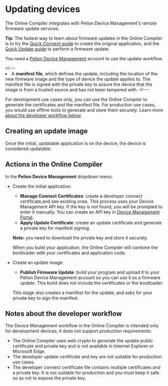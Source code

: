 <h1 id="ide-update">Updating devices</h1>

The Online Compiler integrates with Pelion Device Management's remote firmware update services.

<!---Link to Pelion pages on Update--->
<span class="tips">**Tip**: The fastest way to learn about firmware updates in the Online Compiler is to try the [Quick Connect guide](../guides/connect-device-to-pelion) to create the original application, and the [Quick Update guide](../guides/pelion-firmware-update) to perform a firmware update.</span>

<span class="notes">You need a [Pelion Device Management](https://portal.mbedcloud.com/login) account to use the update workflow.</span>

<!---
## Creating an application you can update

To be able to receive updates, an application must have:

- A **connect certificate** to access a Pelion Device Management account. When you run the application on your device, the bootstrap server will use this connect certificate to authenticate your application with your Pelion Device Management account. <!---We don't use 'connect certificate' anywhere else. Seems it might come from the online compiler.---><!---
- An **update certificate** to verify that incoming updates come from a trusted source.
- A **bootloader** to verify and install update images.
- Device Management Client, [normally imported as part of the example application](https://github.com/ARMmbed/mbed-cloud-client-example). You can also import it using the [Quick Connect guide we mentioned above](https://cloud.mbed.com/guides/connect-device-to-pelion).

You need:

- A **private key** so you can sign the firmware update manifest file. <!---check vocabulary---><!---
- A **manifest file**, which defines the update, including the location of the new firmware image and the type of device the update applies to. The manifest file is signed with the private key to assure the device that the image is from a trusted source and has not been tampered with. <!---We often just call it a manifest, not a manifest file.---><!---

For development use cases only, you can use the Online Compiler to generate the certificates and the manifest file. For production use cases, you would use offline tools to generate and store them securely. Learn more [about the developer workflow below](#notes-about-the-developer-workflow).

## Creating an update image

Once the initial, updatable application is on the device, the device is considered updatable. <!---This is circuitous and kind of confusing---> <!---Subsequent images do not include the certificates, keys and bootloader of the original application; they contain only the application code. These images can be sent to the device without a physical connection, using Device Management Update.
--->
## Actions in the Online Compiler

In the **Pelion Device Management** dropdown menu:

- Create the initial application:

   - **Manage Connect Certificates**: create a developer connect certificate,<!---terminology is off--->and see existing ones. This process uses your Device Management API key. If the key is not found, you will be prompted to enter it manually. You can create an API key in [Device Management Portal](https://portal.mbedcloud.com/access/keys).
   - **Apply Update Certificate**: create an update certificate and generate a private key for manifest signing.<!---again, terminology. But I don't think we can do much of anything about it.--->

   <span class= "notes">**Note:** you need to download the private key and store it securely.</span>

   When you build your application, the Online Compiler will combine the bootloader with your certificates and application code.

- Create an update image:

   - **Publish Firmware Update**: build your program and upload it to your Pelion Device Management account so you can use it as a firmware update. This build does not include the certificates or the bootloader.

   This stage also creates a manifest for the update, and asks for your private key to sign the manifest.

## Notes about the developer workflow

The Device Management workflow in the Online Compiler is intended only for development devices; it does not support production requirements:

- The Online Compiler uses web crypto to generate the update public certificate and private key and is not available in Internet Explorer or Microsoft Edge.
- The developer update certificate and key are not suitable for production use cases.
- The developer connect certificate file contains multiple certificates and a private key. It is not suitable for production and you must keep it safe so as not to expose the private key.
